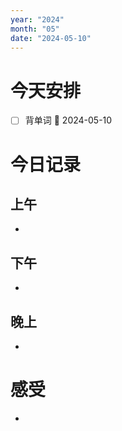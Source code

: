 ```yaml
---
year: "2024"
month: "05"
date: "2024-05-10"
---
```

# 今天安排
- [ ] 背单词 📅 2024-05-10




# 今日记录

## 上午
*  

## 下午
* 

## 晚上
* 

# 感受
* 




